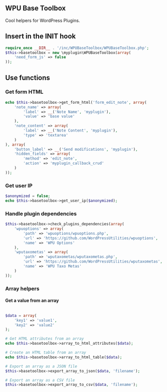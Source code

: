 WPU Base Toolbox
---

Cool helpers for WordPress Plugins.

## Insert in the INIT hook

```php
require_once __DIR__ . '/inc/WPUBaseToolbox/WPUBaseToolbox.php';
$this->basetoolbox = new \myplugin\WPUBaseToolbox(array(
    'need_form_js' => false
));
```

## Use functions


### Get form HTML

```php
echo $this->basetoolbox->get_form_html('form_edit_note', array(
    'note_name' => array(
        'label' => __('Note Name', 'myplugin'),
        'value' => 'base value'
    ),
    'note_content' => array(
        'label' => __('Note Content', 'myplugin'),
        'type' => 'textarea'
    )
), array(
    'button_label' => __('Send modifications', 'myplugin'),
    'hidden_fields' => array(
        'method' => 'edit_note',
        'action' => 'myplugin_callback_crud'
    )
));
```

### Get user IP

```php
$anonymized = false;
echo $this->basetoolbox->get_user_ip($anonymized);
```

### Handle plugin dependencies

```php
$this->basetoolbox->check_plugins_dependencies(array(
    'wpuoptions' => array(
        'path' => 'wpuoptions/wpuoptions.php',
        'url' => 'https://github.com/WordPressUtilities/wpuoptions',
        'name' => 'WPU Options'
    ),
    'wputaxometas' => array(
        'path' => 'wputaxometas/wputaxometas.php',
        'url' => 'https://github.com/WordPressUtilities/wputaxometas',
        'name' => 'WPU Taxo Metas'
    )
));
```

### Array helpers

#### Get a value from an array

```php

$data = array(
    'key1' => 'value1',
    'key2' => 'value2'
);

# Get HTML attributes from an array
echo $this->basetoolbox->array_to_html_attributes($data);

# Create an HTML table from an array
echo $this->basetoolbox->array_to_html_table($data);

# Export an array as a JSON file
$this->basetoolbox->export_array_to_json($data, 'filename');

# Export an array as a CSV file
$this->basetoolbox->export_array_to_csv($data, 'filename');
```
